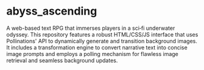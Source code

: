 # abyss_ascending
 A web-based text RPG that immerses players in a sci‑fi underwater odyssey. This repository features a robust HTML/CSS/JS interface that uses Pollinations' API to dynamically generate and transition background images. It includes a transformation engine to convert narrative text into concise image prompts and employs a polling mechanism for flawless image retrieval and seamless background updates.
